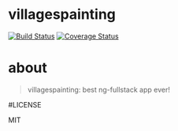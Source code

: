 # villagespainting
[![Build Status](https://secure.travis-ci.org/interwebcounty/villagespainting.png?branch=master)](https://travis-ci.org/interwebcounty/villagespainting)
[![Coverage Status](https://coveralls.io/repos/interwebcounty/villagespainting/badge.svg?branch=master)](https://coveralls.io/r/interwebcounty/villagespainting/?branch=master)

# about

> villagespainting: best ng-fullstack app ever!

#LICENSE

MIT
